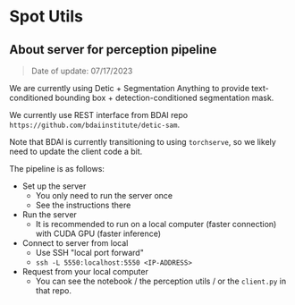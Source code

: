 # Spot Utils

## About server for perception pipeline

> Date of update: 07/17/2023

We are currently using Detic + Segmentation Anything to provide text-conditioned bounding box + detection-conditioned segmentation mask.

We currently use REST interface from BDAI repo `https://github.com/bdaiinstitute/detic-sam`.

Note that BDAI is currently transitioning to using `torchserve`, so we likely need to update the client code a bit. 

The pipeline is as follows:
- Set up the server
  - You only need to run the server once
  - See the instructions there
- Run the server
  - It is recommended to run on a local computer (faster connection) with CUDA GPU (faster inference)
- Connect to server from local
  - Use SSH "local port forward"
  - `ssh -L 5550:localhost:5550 <IP-ADDRESS>`
- Request from your local computer
  - You can see the notebook / the perception utils / or the `client.py` in that repo.